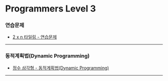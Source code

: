 # Programmers Level 3

### 연습문제

  - [2 x n 타일링 - 연습문제](https://github.com/firemancha/Algorithm/tree/main/Programmers-Level3/2%20x%20n%20%ED%83%80%EC%9D%BC%EB%A7%81)

---

### 동적계획법(Dynamic Programming)

  - [정수 삼각형 - 동적계획법(Dynamic Programming)](https://github.com/firemancha/Algorithm/tree/main/Programmers-Level3/%EC%A0%95%EC%88%98%20%EC%82%BC%EA%B0%81%ED%98%95)

---